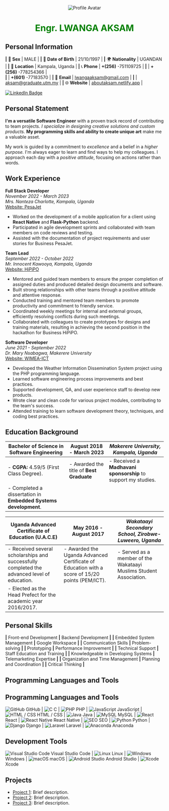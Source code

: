 <p align="center">
  <img src="passport_id.jpg" alt="Profile Avatar">
</p>
<h1 align="center" style="color:green">Engr. LWANGA AKSAM</h1>

## Personal Information
**|** 💼 **Sex**           | MALE                      |
**|** 🎂 **Date of Birth**  | 21/10/1997                |
**|** 🌍 **Nationality**    | UGANDAN                   |
**|** 📍 **Location**       | Kampala, Uganda           |
**|** 📞 **Phone**          | **+(256)** -751109725           |
**|**                      |  **+(256)** -778254366 |       
**|**                      |  **+(601)** -77183570            |
**|** 📧 **Email**          | lwangaaksam@gmail.com     |
**|**                      | aksam@graduate.utm.my     |
**|** 🌐 **Website**        | [aboutaksam.netlify.app](https://aboutaksam.netlify.app) |

<div id="badges">
  <a href="https://www.linkedin.com/in/aksam-lwanga-a5935618b">
    <img src="https://img.shields.io/badge/LinkedIn-blue?style=for-the-badge&logo=linkedin&logoColor=white" alt="LinkedIn Badge"/>
  </a>
 

## Personal Statement
**I'm a versatile Software Engineer** with a proven track record of contributing to team projects. *I specialize in designing creative solutions and custom products.* **My programming skills and ability to create unique art** make me a valuable asset.

My work is guided by a commitment to *excellence* and a belief in a *higher purpose.* I'm always eager to learn and find ways to help my colleagues. I approach each day with a *positive attitude*, focusing on actions rather than words.

## Work Experience

**Full Stack Developer**  
*November 2022 - March 2023*  
*Mrs. Nanteza Charlotte, Kampala, Uganda*  
[Website: PesaJet](https://www.pesajet.com)

- Worked on the development of a mobile application for a client using **React Native** and **Flask-Python** backend.
- Participated in agile development sprints and collaborated with team members on code reviews and testing.
- Assisted with the documentation of project requirements and user stories for Business PesaJet.

**Team Lead**  
*September 2022 - October 2022*  
*Mr. Innocent Kawooya, Kampala, Uganda*  
[Website: HiPiPO](https://www.hipipo.org/)

- Mentored and guided team members to ensure the proper completion of assigned duties and produced detailed design documents and software.
- Built strong relationships with other teams through a positive attitude and attentive response.
- Conducted training and mentored team members to promote productivity and commitment to friendly service.
- Coordinated weekly meetings for internal and external groups, efficiently resolving conflicts during such meetings.
- Collaborated with colleagues to create prototypes for designs and training materials, resulting in achieving the second position in the hackathon for Business HiPiPO.

**Software Developer**  
*June 2021 - September 2022*  
*Dr. Mary Nsabagwa, Makerere University*  
[Website: WIMEA-ICT](https://wimea.mak.ac.ug)

- Developed the Weather Information Dissemination System project using the PHP programming language.
- Learned software engineering process improvements and best practices.
- Supported development, QA, and user experience staff to develop new products.
- Wrote clear and clean code for various project modules, contributing to the team's success.
- Attended training to learn software development theory, techniques, and coding best practices.

## Education Background

| **Bachelor of Science in Software Engineering** | **August 2018 - March 2023** | *Makerere University, Kampala, Uganda* |
| --- | --- | --- |
| - **CGPA:** 4.59/5 (First Class Degree). | - Awarded the title of **Best Graduate** | - Received a **Madhavani sponsorship** to support my studies. |
| - Completed a dissertation in **Embedded Systems development**. | | |

| **Uganda Advanced Certificate of Education (U.A.C.E)** | **May 2016 - August 2017** | *Wakataayi Secondary School, Zirobwe-Luweero, Uganda* |
| --- | --- | --- |
| - Received several scholarships and successfully completed the advanced level of education. | - Awarded the Uganda Advanced Certificate of Education with a score of 15/20 points (PEM/ICT). | - Served as a member of the Wakataayi Muslims Student Association. |
| - Elected as the Head Prefect for the academic year 2016/2017. | | |


## Personal Skills

**|** Front-end Development **|** Backend Development **|**
**|** Embedded System Management **|**  Google Workspace **|** 
**|**  Communication Skills **|**  Problem-solving **|** 
**|**  Prototyping **|**  Performance Improvement **|** 
**|**  Technical Support **|**  Staff Education and Training **|** 
**|**  Knowledgeable in Developing Systems **|**  Telemarketing Expertise **|** 
**|**  Organization and Time Management **|**  Planning and Coordination **|** 
**|**  Critical Thinking **|**


## Programming Languages and Tools 
## Programming Languages and Tools

![GitHub](https://raw.githubusercontent.com/devicons/devicon/master/icons/github/github-original.svg) GitHub |
![C](https://raw.githubusercontent.com/devicons/devicon/master/icons/c/c-original.svg) C |
![PHP](https://raw.githubusercontent.com/devicons/devicon/master/icons/php/php-original.svg) PHP |
![JavaScript](https://raw.githubusercontent.com/devicons/devicon/master/icons/javascript/javascript-original.svg) JavaScript |
![HTML / CSS](https://raw.githubusercontent.com/devicons/devicon/master/icons/html5/html5-original-wordmark.svg) HTML / CSS |
![Java](https://raw.githubusercontent.com/devicons/devicon/master/icons/java/java-original-wordmark.svg) Java |
![MySQL](https://raw.githubusercontent.com/devicons/devicon/master/icons/mysql/mysql-original-wordmark.svg) MySQL |
![React](https://raw.githubusercontent.com/devicons/devicon/master/icons/react/react-original-wordmark.svg) React |
![React Native](https://raw.githubusercontent.com/devicons/devicon/master/icons/react/react-original-wordmark.svg) React Native |
![SEO](https://raw.githubusercontent.com/devicons/devicon/master/icons/seo/seo-original.svg) SEO |
![Python](https://raw.githubusercontent.com/devicons/devicon/master/icons/python/python-original-wordmark.svg) Python |
![Django](https://raw.githubusercontent.com/devicons/devicon/master/icons/django/django-original.svg) Django |
![Laravel](https://raw.githubusercontent.com/devicons/devicon/master/icons/laravel/laravel-plain-wordmark.svg) Laravel |
![Anaconda](https://raw.githubusercontent.com/devicons/devicon/master/icons/anaconda/anaconda-original-wordmark.svg) Anaconda

## Development Tools

![Visual Studio Code](https://raw.githubusercontent.com/devicons/devicon/master/icons/visualstudio/visualstudio-plain.svg) Visual Studio Code |
![Linux](https://raw.githubusercontent.com/devicons/devicon/master/icons/linux/linux-original.svg) Linux |
![Windows](https://raw.githubusercontent.com/devicons/devicon/master/icons/windows8/windows8-original.svg) Windows |
![macOS](https://raw.githubusercontent.com/devicons/devicon/master/icons/apple/apple-original.svg) macOS |
![Android Studio](https://raw.githubusercontent.com/devicons/devicon/master/icons/android/android-original-wordmark.svg) Android Studio |
![Xcode](https://raw.githubusercontent.com/devicons/devicon/master/icons/xcode/xcode-original.svg) Xcode



## Projects

- [Project 1](project1.md): Brief description.
- [Project 2](project2.md): Brief description.
- [Project 3](project3.md): Brief description.
